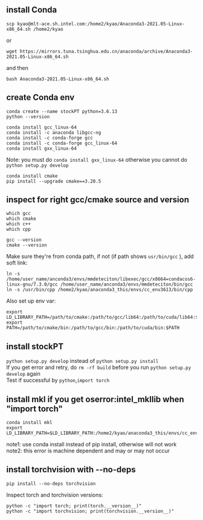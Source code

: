 ## install Conda
```
scp kyao@mlt-ace.sh.intel.com:/home2/kyao/Anaconda3-2021.05-Linux-x86_64.sh /home2/kyao
```
or
```
wget https://mirrors.tuna.tsinghua.edu.cn/anaconda/archive/Anaconda3-2021.05-Linux-x86_64.sh
```
and then
```
bash Anaconda3-2021.05-Linux-x86_64.sh
```
## create Conda env
```
conda create --name stockPT python=3.6.13 
python --version
```
```
conda install gcc_linux-64
conda install -c anaconda libgcc-ng
conda install -c conda-forge gcc
conda install -c conda-forge gcc_linux-64
conda install gxx_linux-64
```
Note: you must do ```conda install gxx_linux-64``` otherwise you cannot do ```python setup.py develop```
```
conda install cmake
pip install --upgrade cmake==3.20.5
```
## inspect for right gcc/cmake source and version
```
which gcc
which cmake
which c++
which cpp
```
```
gcc --version
cmake --version
```
Make sure they're from conda path, if not (if path shows ```usr/bin/gcc``` ), add soft link:
```
ln -s /home/user_name/anconda3/envs/mmdeteciton/libexec/gcc/x8664=condacos6-linux-gnu/7.3.0/gcc /home/user_name/anconda3/envs/mmdeteciton/bin/gcc
ln -s /usr/bin/cpp /home2/kyao/anaconda3_this/envs/cc_env3613/bin/cpp
```
Also set up env var:
```
export LD_LIBRARY_PATH=/path/to/cmake:/path/to/gcc/lib64:/path/to/cuda/lib64:$LD_LIBRARY_PATH
export PATH=/path/to/cmake/bin:/path/to/gcc/bin:/path/to/cuda/bin:$PATH
```
## install stockPT
```python setup.py develop``` instead of ```python setup.py install```  
If you get error and retry, do ```rm -rf build``` before you run ```python setup.py develop``` again  
Test if successful by ```python```,```import torch```

## install mkl if you get oserror:intel_mkllib when "import torch"
```
conda install mkl
export LD_LIBRARY_PATH=$LD_LIBRARY_PATH:/home2/kyao/anaconda3_this/envs/cc_env3613/lib/
```
note1: use conda install instead of pip install, otherwise will not work  
note2: this error is machine dependent and may or may not occur  
## install torchvision with --no-deps
```
pip install --no-deps torchvision
```
Inspect torch and torchvision versions:
```
python -c "import torch; print(torch.__version__)"
python -c "import torchvision; print(torchvision.__version__)"
```